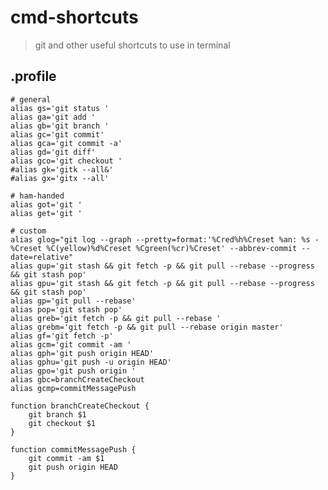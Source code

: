 cmd-shortcuts
=============

> git and other useful shortcuts to use in terminal

## .profile

    # general
    alias gs='git status '
    alias ga='git add '
    alias gb='git branch '
    alias gc='git commit'
    alias gca='git commit -a'
    alias gd='git diff'
    alias gco='git checkout '
    #alias gk='gitk --all&'
    #alias gx='gitx --all'
    
    # ham-handed
    alias got='git '
    alias get='git '
    
    # custom
    alias glog="git log --graph --pretty=format:'%Cred%h%Creset %an: %s - %Creset %C(yellow)%d%Creset %Cgreen(%cr)%Creset' --abbrev-commit --date=relative"
    alias gup='git stash && git fetch -p && git pull --rebase --progress && git stash pop'
    alias gpu='git stash && git fetch -p && git pull --rebase --progress && git stash pop'
    alias gp='git pull --rebase'
    alias pop='git stash pop'
    alias greb='git fetch -p && git pull --rebase '
    alias grebm='git fetch -p && git pull --rebase origin master'
    alias gf='git fetch -p'
    alias gcm='git commit -am '
    alias gph='git push origin HEAD'
    alias gphu='git push -u origin HEAD'
    alias gpo='git push origin '
    alias gbc=branchCreateCheckout
    alias gcmp=commitMessagePush
    
    function branchCreateCheckout {
    	git branch $1
    	git checkout $1
    }
    
    function commitMessagePush {
    	git commit -am $1
    	git push origin HEAD
    }

